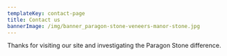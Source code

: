 ```yaml
---
templateKey: contact-page
title: Contact us
bannerImage: /img/banner_paragon-stone-veneers-manor-stone.jpg
---
```


Thanks for visiting our site and investigating the Paragon Stone difference.
